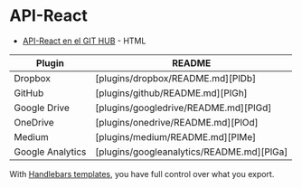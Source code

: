# API-React

- [API-React en el GIT HUB]([https://breakdance.github.io/breakdance/](https://github.com/ViktorAntonyshyn/API-React)https://github.com/ViktorAntonyshyn/API-React) - HTML

| Plugin | README |
| ------ | ------ |
| Dropbox | [plugins/dropbox/README.md][PlDb] |
| GitHub | [plugins/github/README.md][PlGh] |
| Google Drive | [plugins/googledrive/README.md][PlGd] |
| OneDrive | [plugins/onedrive/README.md][PlOd] |
| Medium | [plugins/medium/README.md][PlMe] |
| Google Analytics | [plugins/googleanalytics/README.md][PlGa] |

With [Handlebars templates](http://handlebarsjs.com/), you have full control over what you export.
